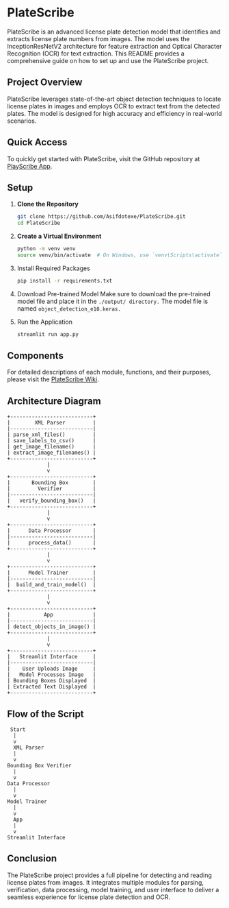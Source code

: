 # PlateScribe

PlateScribe is an advanced license plate detection model that identifies and extracts license plate numbers from images. The model uses the InceptionResNetV2 architecture for feature extraction and Optical Character Recognition (OCR) for text extraction. This README provides a comprehensive guide on how to set up and use the PlateScribe project.

## Project Overview

PlateScribe leverages state-of-the-art object detection techniques to locate license plates in images and employs OCR to extract text from the detected plates. The model is designed for high accuracy and efficiency in real-world scenarios.

## Quick Access

To quickly get started with PlateScribe, visit the GitHub repository at [PlayScribe App](https://github.com/yourusername/PlateScribe).

## Setup

1. **Clone the Repository**
   ```bash
   git clone https://github.com/Asifdotexe/PlateScribe.git
   cd PlateScribe
   ```

2. **Create a Virtual Environment**
    ```bash
    python -m venv venv
    source venv/bin/activate  # On Windows, use `venv\Scripts\activate`
    ```

3. Install Required Packages
    ```bash
    pip install -r requirements.txt
    ```

4. Download Pre-trained Model Make sure to download the pre-trained model file and place it in the `./output/ directory.` The model file is named `object_detection_e10.keras.`

5. Run the Application
    ```bash
    streamlit run app.py
    ```

## Components

For detailed descriptions of each module, functions, and their purposes, please visit the [PlateScribe Wiki](https://github.com/Asifdotexe/PlateScribe/wiki/PlateScript-Wiki).


## Architecture Diagram

```plaintext
+---------------------------+
|        XML Parser         |
|---------------------------|
| parse_xml_files()         |
| save_labels_to_csv()      |
| get_image_filename()      |
| extract_image_filenames() |
+---------------------------+
             |
             v
+---------------------------+
|       Bounding Box        |
|         Verifier          |
|---------------------------|
|   verify_bounding_box()   |
+---------------------------+
             |
             v
+---------------------------+
|      Data Processor       |
|---------------------------|
|      process_data()       |
+---------------------------+
             |
             v
+---------------------------+
|      Model Trainer        |
|---------------------------|
|  build_and_train_model()  |
+---------------------------+
             |
             v
+---------------------------+
|           App             |
|---------------------------|
| detect_objects_in_image() |
+---------------------------+
             |
             v
+---------------------------+
|   Streamlit Interface     |
|---------------------------|
|    User Uploads Image     |
|   Model Processes Image   |
| Bounding Boxes Displayed  |
| Extracted Text Displayed  |
+---------------------------+
```

## Flow of the Script
```plaintext
 Start
  |
  v
  XML Parser
  |
  v
Bounding Box Verifier
  |
  v
Data Processor
  |
  v
Model Trainer
  |
  v
  App
  |
  v
Streamlit Interface
```

## Conclusion

The PlateScribe project provides a full pipeline for detecting and reading license plates from images. It integrates multiple modules for parsing, verification, data processing, model training, and user interface to deliver a seamless experience for license plate detection and OCR.